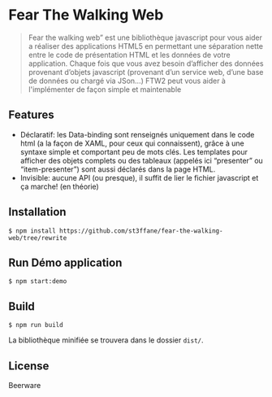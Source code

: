# Fear The Walking Web

> Fear the walking web” est une bibliothèque javascript pour vous aider a réaliser des applications HTML5 en permettant une séparation nette entre le code de présentation HTML et les données de votre application.    Chaque fois que vous avez besoin d’afficher des données provenant d’objets javascript (provenant d’un service web, d’une base de données ou chargé via JSon…) FTW2 peut vous aider à l'implémenter de façon simple et maintenable

## Features

* Déclaratif: les Data-binding sont renseignés uniquement dans le code html (a la façon de XAML, pour ceux qui connaissent), grâce à une syntaxe simple et comportant peu de mots clés. Les templates pour afficher des objets complets ou des tableaux (appelés ici “presenter” ou “item-presenter”) sont aussi déclarés dans la page HTML.
* Invisible: aucune API (ou presque), il suffit de lier le fichier javascript et ça marche! (en théorie)

## Installation

    $ npm install https://github.com/st3ffane/fear-the-walking-web/tree/rewrite

## Run Démo application

    $ npm start:demo

## Build 

    $ npm run build


La bibliothèque minifiée se trouvera dans le dossier `dist/`.

## License

Beerware
